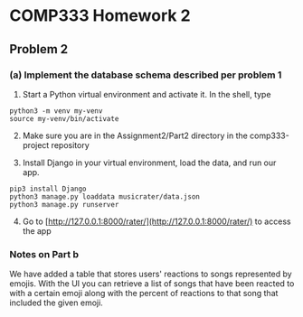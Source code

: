 # COMP333 Homework 2

## Problem 2

### (a) Implement the database schema described per problem 1

1. Start a Python virtual environment and activate it. In the shell, type

```
python3 -m venv my-venv
source my-venv/bin/activate
```

2. Make sure you are in the Assignment2/Part2 directory in the comp333-project repository

3. Install Django in your virtual environment, load the data, and run our app.

```
pip3 install Django
python3 manage.py loaddata musicrater/data.json
python3 manage.py runserver
```

4. Go to [http://127.0.0.1:8000/rater/](http://127.0.0.1:8000/rater/) to access the app

### Notes on Part b

We have added a table that stores users' reactions to songs represented by emojis. With the UI you can retrieve a list of songs that have been reacted to with a certain emoji along with the percent of reactions to that song that included the given emoji.
